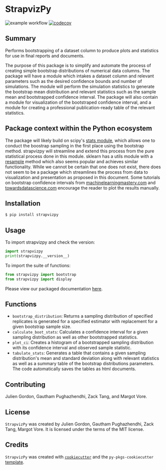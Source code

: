 # StrapvizPy

![example workflow](https://github.com/UBC-MDS/strapvizpy/actions/workflows/ci-cd.yml/badge.svg)
[![codecov](https://codecov.io/gh/UBC-MDS/strapvizpy/branch/main/graph/badge.svg?token=ufgX4eYuYU)](https://codecov.io/gh/UBC-MDS/strapvizpy)

## Summary

Performs bootstrapping of a dataset column to produce plots and statistics for use in final reports and documents.

The purpose of this package is to simplify and automate the process of creating simple bootstrap distributions of numerical data columns. The package will have a module which intakes a dataset column and relevant parameters such as the desired confidence bounds and number of simulations. The module will perform the simulation statistics to generate the bootstrap mean distribution and relevant statistics such as the sample mean and bootstrapped confidence interval. The package will also contain a module for visualization of the bootstraped confidence interval, and a module for creating a professional publication-ready table of the relevant statistics.

## Package context within the Python ecosystem

The package will likely build on scipy's [stats module](https://docs.scipy.org/doc/scipy/reference/stats.html), which allows one to conduct the boostrap sampling in the first place using the bootstrap method. strapvizpy will streamline and extend this process from the pure statistical process done in this module. sklearn has a utils module with a [resample](https://scikit-learn.org/stable/modules/generated/sklearn.utils.resample.html) method which also seems popular and achieves similar functionality. While we cannot be certain that one does not exist, there does not seem to be a package which streamlines the process from data to visualization and presentation as proposed in this document. Some tutorials on bootstrap confidence intervals from [machinelearningmastery.com](https://machinelearningmastery.com/calculate-bootstrap-confidence-intervals-machine-learning-results-python/) and [towardsdatascience.com](https://towardsdatascience.com/bootstrapping-using-python-and-r-b112bb4a969e) encourage the reader to plot the results manually.


## Installation

```bash
$ pip install strapvizpy
```

## Usage

To import strapvizpy and check the version:

```python
import strapvizpy
print(strapvizpy.__version__)
```

To import the suite of functions:

```python
from strapvizpy import bootstrap
from strapvizpy import display
```

Please view our packaged documentation [here](https://strapvizpy.readthedocs.io/en/latest/).

## Functions

- `bootstrap_distribution`: Returns a sampling distribution of specified replicates is generated for a specified estimator with replacement for a given bootstrap sample size.  
- `calculate_boot_stats`: Calculates a confidence interval for a given sampling distribution as well as other bootstrapped statistics.  
- `plot_ci`: Creates a histogram of a bootstrapped sampling distribution with its confidence interval and observed sample statistic.  
- `tabulate_stats`: Generates a table that contains a given sampling distribution's mean and standard deviation along with relevant statistics as well as a summary table of the bootstrap distributions parameters. The code automatically saves the tables as html documents.

## Contributing
Julien Gordon, Gautham Pughazhendhi, Zack Tang, and Margot Vore.

## License

`StrapvizPy` was created by Julien Gordon, Gautham Pughazhendhi, Zack Tang, Margot Vore. It is licensed under the terms of the MIT license.

## Credits

`StrapvizPy` was created with [`cookiecutter`](https://cookiecutter.readthedocs.io/en/latest/) and the `py-pkgs-cookiecutter` [template](https://github.com/py-pkgs/py-pkgs-cookiecutter).
